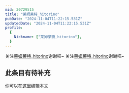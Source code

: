 ```yaml
---
mid: 30729515
title: "莱姆莱特_hitorino"
pubDate: "2024-11-04T11:22:15.531Z"
updatedDate: "2024-11-04T11:22:15.531Z"
profile:
  {
    Nickname: ["莱姆莱特_hitorino"],
  }
---
```


关注[莱姆莱特_hitorino](https://space.bilibili.com/30729515)谢谢喵~ 关注[莱姆莱特_hitorino](https://space.bilibili.com/30729515)谢谢喵~

## 此条目有待补充
你可以在[这里](https://github.com/Yuhanawa/VTuber.ICU-Content/edit/master/v/莱姆莱特_hitorino/index.md)编辑本文
